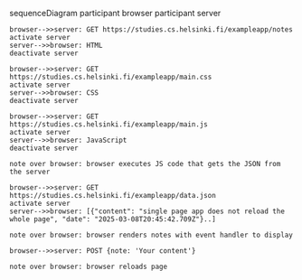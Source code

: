 sequenceDiagram
    participant browser
    participant server

    browser-->>server: GET https://studies.cs.helsinki.fi/exampleapp/notes
    activate server
    server-->>browser: HTML
    deactivate server

    browser-->>server: GET https://studies.cs.helsinki.fi/exampleapp/main.css
    activate server
    server-->>browser: CSS
    deactivate server

    browser-->>server: GET https://studies.cs.helsinki.fi/exampleapp/main.js
    activate server
    server-->>browser: JavaScript
    deactivate server

    note over browser: browser executes JS code that gets the JSON from the server

    browser-->>server: GET https://studies.cs.helsinki.fi/exampleapp/data.json
    activate server
    server-->>browser: [{"content": "single page app does not reload the whole page", "date": "2025-03-08T20:45:42.709Z"}..]

    note over browser: browser renders notes with event handler to display

    browser-->>server: POST {note: 'Your content'}

    note over browser: browser reloads page
